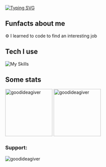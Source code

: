 [![Typing SVG](https://readme-typing-svg.demolab.com?font=Fira+Code&weight=600&size=21&pause=1000&color=F77642&width=490&lines=Hello+I'm+Grzegorz+-+Frontend+Developer)](https://git.io/typing-svg)

## Funfacts about me

⚙ I learned to code to find an interesting job


## Tech I use

![My Skills](https://skillicons.dev/icons?i=git,github,javascript,html,css,react)


## Some stats

<span>
<img  height="150px" src="https://github-readme-stats.vercel.app/api/top-langs?username=reddeusdev&show_icons=true&locale=en&layout=compact&theme=transparent" alt="goodideagiver" /> 
</span>
<span>
<img height="150px" src="https://github-readme-stats.vercel.app/api?username=reddeusdev&show_icons=true&locale=en&theme=transparent" alt="goodideagiver" />
</span>

<h3 align="left">Support:</h3>
<p align="left"> <img src="https://komarev.com/ghpvc/?username=reddeusdev&label=Profile%20views&color=0e75b6&style=flat" alt="goodideagiver" /> </p>
